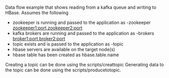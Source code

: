 Data flow example that shows reading from a kafka queue and writing to HBase.
Assumes the following
- zookeeper is running and passed to the application as -zookeeper <zookeeper1:port,zookeeper2:port>
- kafka brokers are running and passed to the application as -brokers <broker1:port,broker2:port>
- topic exists and is passed to the application as -topic <topic>
- hbase servers are available on the target node(s)
- hbase table has been created as hbase.table.name

Creating a topic can be done using the scripts/creattopic
Generating data to the topic can be done using the scripts/producetotopic. 

